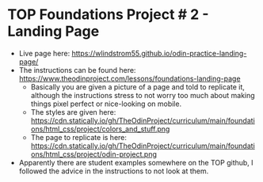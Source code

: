 # TOP Foundations Project # 2 - Landing Page
- Live page here: https://wlindstrom55.github.io/odin-practice-landing-page/
- The instructions can be found here: https://www.theodinproject.com/lessons/foundations-landing-page
  - Basically you are given a picture of a page and told to replicate it, although the instructions stress to not worry too much about making things pixel perfect or nice-looking on mobile.
  - The styles are given here: https://cdn.statically.io/gh/TheOdinProject/curriculum/main/foundations/html_css/project/colors_and_stuff.png
  - The page to replicate is here: https://cdn.statically.io/gh/TheOdinProject/curriculum/main/foundations/html_css/project/odin-project.png
- Apparently there are student examples somewhere on the TOP github, I followed the advice in the instructions to not look at them. 
